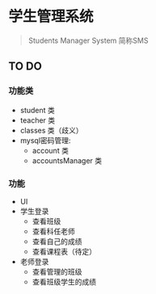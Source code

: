 # 学生管理系统
> Students Manager System 简称SMS
## TO DO

### 功能类
- student 类
- teacher 类
- classes 类（歧义）
- mysql密码管理:
    - account 类
    - accountsManager 类
### 功能
- UI
- 学生登录 
    - 查看班级
    - 查看科任老师
    - 查看自己的成绩
    - 查看课程表（待定）
- 老师登录
    - 查看管理的班级
    - 查看班级学生的成绩

